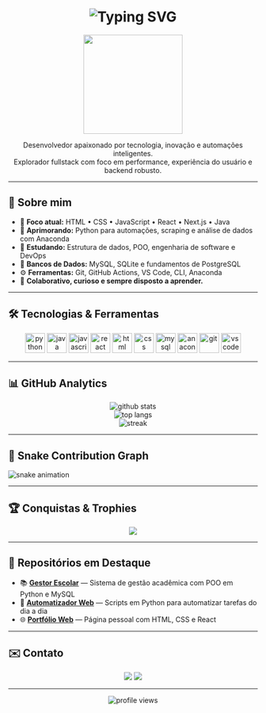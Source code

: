 <h1 align="center">
  <img src="https://readme-typing-svg.herokuapp.com/?font=Fira+Code&size=28&pause=800&color=36BCF7&center=true&vCenter=true&width=820&lines=Ol%C3%A1%2C+eu+sou+o+Henrique+Gustavo+K%C3%B6nig!;Bem-vindo+ao+meu+perfil+no+GitHub!;Happy+Coding+%F0%9F%92%BB" alt="Typing SVG" />
</h1>

<p align="center">
  <img src="https://media.giphy.com/media/qgQUggAC3Pfv687qPC/giphy.gif" width="200"/>
</p>

<p align="center">
  Desenvolvedor apaixonado por tecnologia, inovação e automações inteligentes.
  <br/>Explorador fullstack com foco em performance, experiência do usuário e backend robusto.
</p>

---

## 🚀 Sobre mim
- 🔭 **Foco atual:** HTML • CSS • JavaScript • React • Next.js • Java  
- 🌱 **Aprimorando:** Python para automações, scraping e análise de dados com Anaconda  
- 🧠 **Estudando:** Estrutura de dados, POO, engenharia de software e DevOps  
- 💾 **Bancos de Dados:** MySQL, SQLite e fundamentos de PostgreSQL  
- ⚙️ **Ferramentas:** Git, GitHub Actions, VS Code, CLI, Anaconda  
- 🤝 **Colaborativo, curioso e sempre disposto a aprender.**

---

## 🛠 Tecnologias & Ferramentas

<p align="center">
  <img src="https://cdn.jsdelivr.net/gh/devicons/devicon/icons/python/python-original.svg" height="40" alt="python"/>
  <img src="https://cdn.jsdelivr.net/gh/devicons/devicon/icons/java/java-original.svg" height="40" alt="java"/>
  <img src="https://cdn.jsdelivr.net/gh/devicons/devicon/icons/javascript/javascript-original.svg" height="40" alt="javascript"/>
  <img src="https://cdn.jsdelivr.net/gh/devicons/devicon/icons/react/react-original.svg" height="40" alt="react"/>
  <img src="https://cdn.jsdelivr.net/gh/devicons/devicon/icons/html5/html5-plain.svg" height="40" alt="html"/>
  <img src="https://cdn.jsdelivr.net/gh/devicons/devicon/icons/css3/css3-plain.svg" height="40" alt="css"/>
  <img src="https://cdn.jsdelivr.net/gh/devicons/devicon/icons/mysql/mysql-original.svg" height="40" alt="mysql"/>
  <img src="https://cdn.jsdelivr.net/gh/devicons/devicon/icons/anaconda/anaconda-original.svg" height="40" alt="anaconda"/>
  <img src="https://cdn.jsdelivr.net/gh/devicons/devicon/icons/git/git-original.svg" height="40" alt="git"/>
  <img src="https://cdn.jsdelivr.net/gh/devicons/devicon/icons/vscode/vscode-original.svg" height="40" alt="vscode"/>
</p>

---

## 📊 GitHub Analytics

<p align="center">
  <img src="https://github-readme-stats.vercel.app/api?username=Henrique-konig&show_icons=true&theme=radical&locale=pt_BR" alt="github stats" />
  <br/>
  <img src="https://github-readme-stats.vercel.app/api/top-langs/?username=Henrique-konig&layout=compact&theme=radical" alt="top langs" />
  <br/>
  <img src="https://github-readme-streak-stats.herokuapp.com/?user=Henrique-konig&theme=radical" alt="streak" />
</p>

---

## 🐍 Snake Contribution Graph

![snake animation](https://github.com/Henrique-konig/Henrique-konig/blob/output/github-contribution-grid-snake.svg)

---

## 🏆 Conquistas & Trophies

<p align="center">
  <img src="https://github-profile-trophy.vercel.app/?username=Henrique-konig&theme=onedark&no-frame=true&no-bg=true&margin-w=4" />
</p>

---

## 📁 Repositórios em Destaque

- 📚 [**Gestor Escolar**](https://github.com/Henrique-konig/sistema-escolar) — Sistema de gestão acadêmica com POO em Python e MySQL
- 🤖 [**Automatizador Web**](https://github.com/Henrique-konig/automacoes-python) — Scripts em Python para automatizar tarefas do dia a dia
- 🌐 [**Portfólio Web**](https://github.com/Henrique-konig/portfolio) — Página pessoal com HTML, CSS e React

---

## ✉️ Contato

<p align="center">
  <a href="mailto:henrique_konig@estudante.sesisenai.org.br"><img src="https://img.shields.io/badge/-Email-EA4335?style=flat&logo=Gmail&logoColor=white"/></a>
  <a href="https://www.linkedin.com/in/henrique-konig/" target="_blank"><img src="https://img.shields.io/badge/-LinkedIn-0A66C2?style=flat&logo=Linkedin&logoColor=white"/></a>
</p>

---

<p align="center">
  <img src="https://komarev.com/ghpvc/?username=Henrique-konig&label=Profile+views&color=0e75b6&style=flat" alt="profile views"/>
</p>

<!--
**Henrique-konig/Henrique-konig** é um ✨ _repositório README de perfil_ ✨.  
Este arquivo aparece automaticamente no topo do seu perfil GitHub!
-->
